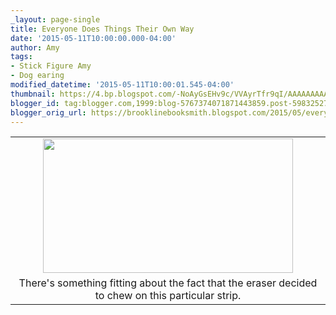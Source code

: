 ```yaml
---
_layout: page-single
title: Everyone Does Things Their Own Way
date: '2015-05-11T10:00:00.000-04:00'
author: Amy
tags:
- Stick Figure Amy
- Dog earing
modified_datetime: '2015-05-11T10:00:01.545-04:00'
thumbnail: https://4.bp.blogspot.com/-NoAyGsEHv9c/VVAyrTfr9qI/AAAAAAAAAxA/KEzbauuEm9g/s72-c/dog%2Bear.jpg
blogger_id: tag:blogger.com,1999:blog-5767374071871443859.post-5983252758680787525
blogger_orig_url: https://brooklinebooksmith.blogspot.com/2015/05/everyone-does-things-their-own-way.html
---
```


<table align="center" cellpadding="0" cellspacing="0" class="tr-caption-container" style="margin-left: auto; margin-right: auto; text-align: center;"><tbody><tr><td style="text-align: center;"><a href="https://4.bp.blogspot.com/-NoAyGsEHv9c/VVAyrTfr9qI/AAAAAAAAAxA/KEzbauuEm9g/s1600/dog%2Bear.jpg" imageanchor="1" style="margin-left: auto; margin-right: auto;"><img border="0" height="215" src="https://4.bp.blogspot.com/-NoAyGsEHv9c/VVAyrTfr9qI/AAAAAAAAAxA/KEzbauuEm9g/s400/dog%2Bear.jpg" width="400" /></a></td></tr><tr><td class="tr-caption" style="text-align: center;">There's something fitting about the fact that the eraser decided to chew on this particular strip.</td></tr></tbody></table><br /><br />